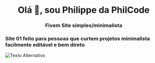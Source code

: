 <h1 align="center">Olá 👋, sou Philippe da PhilCode</h1>
<h3 align="center">Fivem Site simples/minimalista</h3>

<h3 align="left">Site 01 feito para pessoas que curtem projetos minimalista facilmente editável e bem direto</h3>

<img src="https://media.discordapp.net/attachments/1057956811342368788/1387155200808321168/image.png?ex=685c5073&is=685afef3&hm=2a75cff80c7e5a82a28bb57b523a445532ad39778c19c039fce05b9310bea74d&=&format=webp&quality=lossless&width=1571&height=777" alt="Texto Alternativo">
<p align="left">
</p
